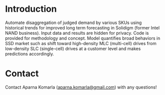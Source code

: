 # Introduction
Automate disaggregation of judged demand by various SKUs using historical trends for improved long term forecasting in Solidigm (former Intel NAND business). Input data and results are hidden for privacy. Code is provided for methodology and concept. Model quantifies broad behaviors in SSD market such as shift toward high-density MLC (multi-cell) drives from low-density SLC (single-cell) drives at a customer level and makes predictions accordingly.

# Contact
Contact Aparna Komarla (aparna.komarla@gmail.com) with any questions!
 
